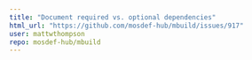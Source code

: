 ```yaml
---
title: "Document required vs. optional dependencies"
html_url: "https://github.com/mosdef-hub/mbuild/issues/917"
user: mattwthompson
repo: mosdef-hub/mbuild
---
```


